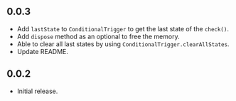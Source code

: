 ## 0.0.3

* Add `lastState` to `ConditionalTrigger` to get the last state of the `check()`.
* Add `dispose` method as an optional to free the memory.
* Able to clear all last states by using `ConditionalTrigger.clearAllStates`.
* Update README.

## 0.0.2

* Initial release.
